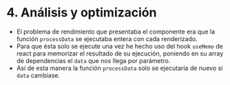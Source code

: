 # 4. Análisis y optimización

- El problema de rendimiento que presentaba el componente era que la función `processData` se ejecutaba entera con cada renderizado.
- Para que ésta solo se ejecute una vez he hecho uso del hook `useMemo` de react para memorizar el resultado de su ejecución, poniendo en su array de dependencias el `data` que nos llega por parámetro.
- Así de esta manera la función `processData` solo se ejecutaría de nuevo si `data` cambiase.
